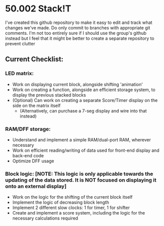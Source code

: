 # 50.002 Stack!T

I've created this github repository to make it easy to edit and track what changes we've made. Do only commit to branches with appropriate git comments. I'm not too entirely sure if I should use the group's github instead but I feel that it might be better to create a separate repository to prevent clutter

## Current Checklist:

### LED matrix:
- Work on displaying current block, alongside shifting 'animation'
- Work on creating a function, alongside an efficient storage system, to display the previous stacked blocks
- (Optional) Can work on creating a separate Score/Timer display on the side on the matrix itself 
	- (Alternatively, can purchase a 7-seg display and wire into that instead)

### RAM/DFF storage:
- Understand and implement a simple RAM/dual-port RAM, wherever necessary
- Work on efficient reading/writing of data used for front-end display and back-end code
- Optimize DFF usage

### Block logic: [NOTE: This logic is only applicable towards the updating of the data stored. It is NOT focused on displaying it onto an external display]
- Work on the logic for the shifting of the current block itself 
- Implement the logic of decreasing block length
- Implement 2 different slow clocks: 1 for timer, 1 for shifter
- Create and implement a score system, including the logic for the necessary calculations required



